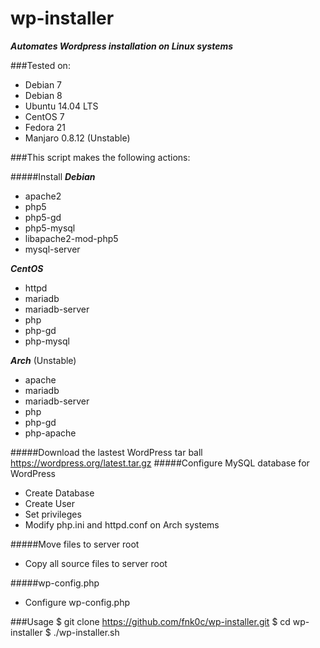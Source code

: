 # wp-installer
***Automates Wordpress installation on Linux systems***

###Tested on:
* Debian 7
* Debian 8
* Ubuntu 14.04 LTS
* CentOS 7
* Fedora 21
* Manjaro 0.8.12 (Unstable)

###This script makes the following actions:

#####Install
***Debian***
* apache2
* php5
* php5-gd
* php5-mysql
* libapache2-mod-php5 
* mysql-server

***CentOS***
* httpd
* mariadb
* mariadb-server
* php
* php-gd
* php-mysql

***Arch*** (Unstable)
* apache
* mariadb
* mariadb-server
* php
* php-gd
* php-apache

#####Download the lastest WordPress tar ball
https://wordpress.org/latest.tar.gz
#####Configure MySQL database for WordPress
* Create Database
* Create User
* Set privileges
* Modify php.ini and httpd.conf on Arch systems

#####Move files to server root
* Copy all source files to server root

#####wp-config.php
* Configure wp-config.php

###Usage
    $ git clone https://github.com/fnk0c/wp-installer.git
    $ cd wp-installer
    $ ./wp-installer.sh
